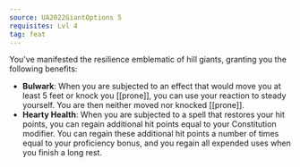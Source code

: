```yaml
---
source: UA2022GiantOptions 5
requisites: Lvl 4
tag: feat
---
```


You've manifested the resilience emblematic of hill giants, granting you the following benefits:

- **Bulwark**: When you are subjected to an effect that would move you at least 5 feet or knock you [[prone]], you can use your reaction to steady yourself. You are then neither moved nor knocked [[prone]].
- **Hearty Health**: When you are subjected to a spell that restores your hit points, you can regain additional hit points equal to your Constitution modifier. You can regain these additional hit points a number of times equal to your proficiency bonus, and you regain all expended uses when you finish a long rest.

